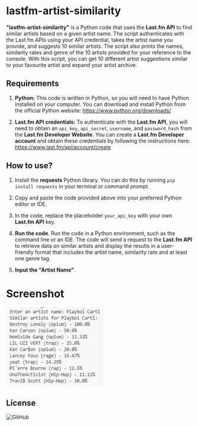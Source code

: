 # lastfm-artist-similarity


**"lastfm-artist-similarity"** is a Python code that uses the **Last.fm API** to find similar artists based on a given artist name. The script authenticates with the Last.fm APIs using your API credential, takes the artist name you provide, and suggests 10 similar artists. The script also prints the names, similarity rates and genre of the 10 artists provided for your reference to the console. With this script, you can get 10 different artist suggestions similar to your favourite artist and expand your artist archive.



## Requirements


1. **Python:** This code is written in Python, so you will need to have Python installed on your computer. You can download and install Python from the official Python website: https://www.python.org/downloads/

2. **Last.fm API credentials:** To authenticate with the **Last.fm API**, you will need to obtain an `api_key`, `api_secret`, `username`, and `password_hash` from the **Last.fm Developer Website**. You can create a **Last.fm Developer account** and obtain these credentials by following the instructions here: https://www.last.fm/api/account/create



## How to use?


1. Install the **requests** Python library. You can do this by running `pip install requests` in your terminal or command prompt.

2. Copy and paste the code provided above into your preferred Python editor or IDE.

3. In the code, replace the placeholder `your_api_key` with your own **Last.fm API** key.

4. **Run the code**. Run the code in a Python environment, such as the command line or an IDE. The code will send a request to the **Last.fm API** to retrieve data on similar artists and display the results in a user-friendly format that includes the artist name, similarity rate and at least one genre tag.

5. **Input the "Artist Name"**.



# Screenshot

![Screenshot](https://github.com/Hamrion/lastfm-artist-similarity/blob/main/screenshot.png?raw=true)

## License


![GitHub](https://img.shields.io/github/license/Hamrion/lastfm-artist-similarity)
